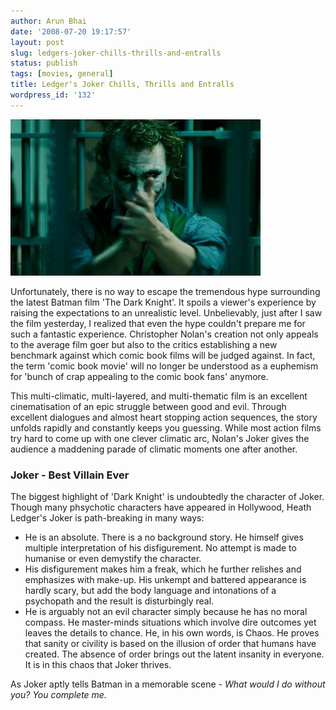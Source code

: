 ```yaml
---
author: Arun Bhai
date: '2008-07-20 19:17:57'
layout: post
slug: ledgers-joker-chills-thrills-and-entralls
status: publish
tags: [movies, general]
title: Ledger's Joker Chills, Thrills and Entralls
wordpress_id: '132'
---
```


<img src="/blog/img/joker-dark-knight.jpg" alt="Joker in The Dark Knight" class="alignright">

Unfortunately, there is no way to escape the tremendous hype surrounding the latest Batman film 'The Dark Knight'. It spoils a viewer's experience by raising the expectations to an unrealistic level. Unbelievably, just after I saw the film yesterday, I realized that even the hype couldn't prepare me for such a fantastic experience. Christopher Nolan's creation not only appeals to the average film goer but also to the critics establishing a new benchmark against which comic book films will be judged against. In fact, the term 'comic book movie' will no longer be understood as a euphemism for 'bunch of crap appealing to the comic book fans' anymore.

This multi-climatic, multi-layered, and multi-thematic film is an excellent cinematisation of an epic struggle between good and evil. Through excellent dialogues and almost heart stopping action sequences, the story unfolds rapidly and constantly keeps you guessing. While most action films try hard to come up with one clever climatic arc, Nolan's Joker gives the audience a maddening parade of climatic moments one after another.

### Joker - Best Villain Ever

The biggest highlight of 'Dark Knight' is undoubtedly the character of Joker. Though many phsychotic characters have appeared in Hollywood, Heath Ledger's Joker is path-breaking in many ways:

- He is an absolute. There is a no background story. He himself gives multiple interpretation of his disfigurement. No attempt is made to humanise or even demystify the character.
- His disfigurement makes him a freak, which he further relishes and emphasizes with make-up. His unkempt and battered appearance is hardly scary, but add the body language and intonations of a psychopath and the result is disturbingly real.
- He is arguably not an evil character simply because he has no moral compass. He master-minds situations which involve dire outcomes yet leaves the details to chance. He, in his own words, is Chaos.  He proves that sanity or civility is based on the illusion of order that humans have created. The absence of order brings out the latent insanity in everyone. It is in this chaos that Joker thrives.

As Joker aptly tells Batman in a memorable scene - *What would I do without you? You complete me.*
